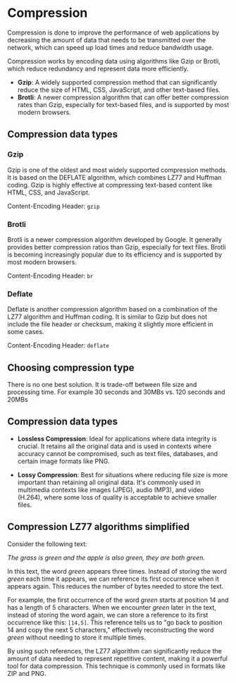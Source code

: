 # Compression

Compression is done to improve the performance of web applications by decreasing the amount of data that needs to be transmitted over the network, which can speed up load times and reduce bandwidth usage.

Compression works by encoding data using algorithms like Gzip or Brotli, which reduce redundancy and represent data more efficiently.

- **Gzip**: A widely supported compression method that can significantly reduce the size of HTML, CSS, JavaScript, and other text-based files.
- **Brotli**: A newer compression algorithm that can offer better compression rates than Gzip, especially for text-based files, and is supported by most modern browsers.

## Compression data types

### Gzip

Gzip is one of the oldest and most widely supported compression methods. It is based on the DEFLATE algorithm, which combines LZ77 and Huffman coding. Gzip is highly effective at compressing text-based content like HTML, CSS, and JavaScript.

Content-Encoding Header: `gzip`

### Brotli

Brotli is a newer compression algorithm developed by Google. It generally provides better compression ratios than Gzip, especially for text files. Brotli is becoming increasingly popular due to its efficiency and is supported by most modern browsers.

Content-Encoding Header: `br`

### Deflate

Deflate is another compression algorithm based on a combination of the LZ77 algorithm and Huffman coding. It is similar to Gzip but does not include the file header or checksum, making it slightly more efficient in some cases.

Content-Encoding Header: `deflate`

## Choosing compression type

There is no one best solution. It is trade-off between file size and processing time. For example 30 seconds and 30MBs vs. 120 seconds and 20MBs

## Compression data types

- **Lossless Compression**: Ideal for applications where data integrity is crucial. It retains all the original data and is used in contexts where accuracy cannot be compromised, such as text files, databases, and certain image formats like PNG.

- **Lossy Compression**: Best for situations where reducing file size is more important than retaining all original data. It's commonly used in multimedia contexts like images (JPEG), audio (MP3), and video (H.264), where some loss of quality is acceptable to achieve smaller files.

## Compression LZ77 algorithms simplified

Consider the following text:

_The grass is green and the apple is also green, they are both green._

In this text, the word _green_ appears three times. Instead of storing the word _green_ each time it appears, we can reference its first occurrence when it appears again. This reduces the number of bytes needed to store the text.

For example, the first occurrence of the word _green_ starts at position 14 and has a length of 5 characters. When we encounter _green_ later in the text, instead of storing the word again, we can store a reference to its first occurrence like this: `[14,5]`. This reference tells us to "go back to position 14 and copy the next 5 characters," effectively reconstructing the word _green_ without needing to store it multiple times.

By using such references, the LZ77 algorithm can significantly reduce the amount of data needed to represent repetitive content, making it a powerful tool for data compression. This technique is commonly used in formats like ZIP and PNG.

